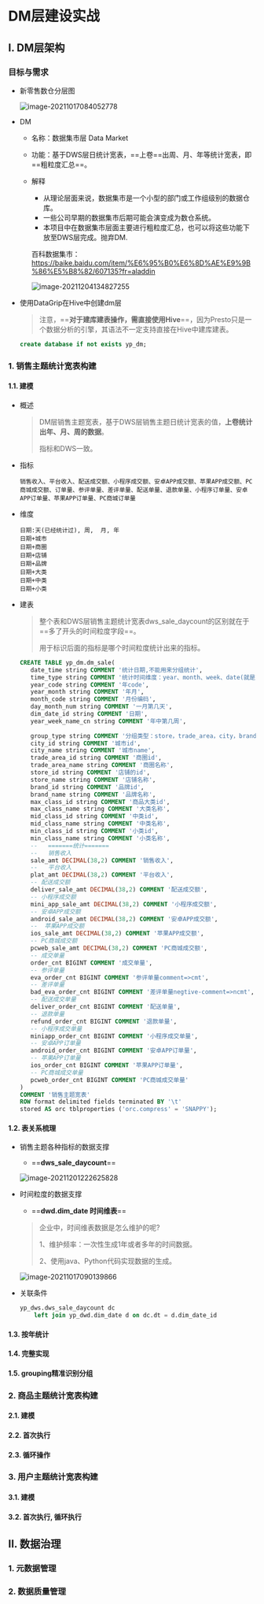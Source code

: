 # DM层建设实战

## I. DM层架构

### 目标与需求

- 新零售数仓分层图

  ![image-20211017084052778](assets/image-20211017084052778.png)

- DM

  - 名称：数据集市层 Data Market

  - 功能：基于DWS层日统计宽表，==上卷==出周、月、年等统计宽表，即==粗粒度汇总==。

  - 解释

    - 从理论层面来说，数据集市是一个小型的部门或工作组级别的数据仓库。
    - 一些公司早期的数据集市后期可能会演变成为数仓系统。
    - 本项目中在数据集市层面主要进行粗粒度汇总，也可以将这些功能下放至DWS层完成。抛弃DM.

    百科数据集市：https://baike.baidu.com/item/%E6%95%B0%E6%8D%AE%E9%9B%86%E5%B8%82/607135?fr=aladdin

    ![image-20211204134827255](assets/image-20211204134827255.png)

- 使用DataGrip在Hive中创建dm层

  > 注意，==**对于建库建表操作，需直接使用Hive**==，因为Presto只是一个数据分析的引擎，其语法不一定支持直接在Hive中建库建表。

  ```sql
  create database if not exists yp_dm;
  ```

### 1. 销售主题统计宽表构建

#### 1.1. 建模

- 概述

  > DM层销售主题宽表，基于DWS层销售主题日统计宽表的值，**上卷统计出年、月、周的数据**。
  >
  > 指标和DWS一致。

- 指标

  ```properties
  销售收入、平台收入、配送成交额、小程序成交额、安卓APP成交额、苹果APP成交额、PC商城成交额、订单量、参评单量、差评单量、配送单量、退款单量、小程序订单量、安卓APP订单量、苹果APP订单量、PC商城订单量
  ```

- 维度

  ```properties
  日期:天(已经统计过), 周,  月, 年
  日期+城市
  日期+商圈
  日期+店铺
  日期+品牌
  日期+大类
  日期+中类
  日期+小类
  ```

- 建表

  > 整个表和DWS层销售主题统计宽表dws_sale_daycount的区别就在于==多了开头的时间粒度字段==。
  >
  > 用于标识后面的指标是哪个时间粒度统计出来的指标。

  ```sql
  CREATE TABLE yp_dm.dm_sale(
     date_time string COMMENT '统计日期,不能用来分组统计',
     time_type string COMMENT '统计时间维度：year、month、week、date(就是天day)',
     year_code string COMMENT '年code',
     year_month string COMMENT '年月',
     month_code string COMMENT '月份编码', 
     day_month_num string COMMENT '一月第几天', 
     dim_date_id string COMMENT '日期',
     year_week_name_cn string COMMENT '年中第几周',
     
     group_type string COMMENT '分组类型：store，trade_area，city，brand，min_class，mid_class，max_class，all',
     city_id string COMMENT '城市id',
     city_name string COMMENT '城市name',
     trade_area_id string COMMENT '商圈id',
     trade_area_name string COMMENT '商圈名称',
     store_id string COMMENT '店铺的id',
     store_name string COMMENT '店铺名称',
     brand_id string COMMENT '品牌id',
     brand_name string COMMENT '品牌名称',
     max_class_id string COMMENT '商品大类id',
     max_class_name string COMMENT '大类名称',
     mid_class_id string COMMENT '中类id', 
     mid_class_name string COMMENT '中类名称',
     min_class_id string COMMENT '小类id', 
     min_class_name string COMMENT '小类名称',
     --   =======统计=======
     --   销售收入
     sale_amt DECIMAL(38,2) COMMENT '销售收入',
     --   平台收入
     plat_amt DECIMAL(38,2) COMMENT '平台收入',
     -- 配送成交额
     deliver_sale_amt DECIMAL(38,2) COMMENT '配送成交额',
     -- 小程序成交额
     mini_app_sale_amt DECIMAL(38,2) COMMENT '小程序成交额',
     -- 安卓APP成交额
     android_sale_amt DECIMAL(38,2) COMMENT '安卓APP成交额',
     --  苹果APP成交额
     ios_sale_amt DECIMAL(38,2) COMMENT '苹果APP成交额',
     -- PC商城成交额
     pcweb_sale_amt DECIMAL(38,2) COMMENT 'PC商城成交额',
     -- 成交单量
     order_cnt BIGINT COMMENT '成交单量',
     -- 参评单量
     eva_order_cnt BIGINT COMMENT '参评单量comment=>cmt',
     -- 差评单量
     bad_eva_order_cnt BIGINT COMMENT '差评单量negtive-comment=>ncmt',
     -- 配送成交单量
     deliver_order_cnt BIGINT COMMENT '配送单量',
     -- 退款单量
     refund_order_cnt BIGINT COMMENT '退款单量',
     -- 小程序成交单量
     miniapp_order_cnt BIGINT COMMENT '小程序成交单量',
     -- 安卓APP订单量
     android_order_cnt BIGINT COMMENT '安卓APP订单量',
     -- 苹果APP订单量
     ios_order_cnt BIGINT COMMENT '苹果APP订单量',
     -- PC商城成交单量
     pcweb_order_cnt BIGINT COMMENT 'PC商城成交单量'
  )
  COMMENT '销售主题宽表' 
  ROW format delimited fields terminated BY '\t' 
  stored AS orc tblproperties ('orc.compress' = 'SNAPPY');
  ```

#### 1.2. 表关系梳理

- 销售主题各种指标的数据支撑

  - ==**dws_sale_daycount**==

  ![image-20211201222625828](assets/image-20211201222625828.png)

- 时间粒度的数据支撑

  - ==**dwd.dim_date  时间维表**==

  > 企业中，时间维表数据是怎么维护的呢?
  >
  > 1、维护频率：一次性生成1年或者多年的时间数据。
  >
  > 2、使用java、Python代码实现数据的生成。

  ![image-20211017090139866](assets/image-20211017090139866.png)

- 关联条件

  ```sql
  yp_dws.dws_sale_daycount dc
      left join yp_dwd.dim_date d on dc.dt = d.dim_date_id
  ```

#### 1.3. 按年统计



#### 1.4. 完整实现



#### 1.5. grouping精准识别分组



### 2. 商品主题统计宽表构建

#### 2.1. 建模



#### 2.2. 首次执行



#### 2.3. 循环操作



### 3. 用户主题统计宽表构建

#### 3.1. 建模



#### 3.2. 首次执行, 循环执行



## II. 数据治理

### 1. 元数据管理



### 2. 数据质量管理



